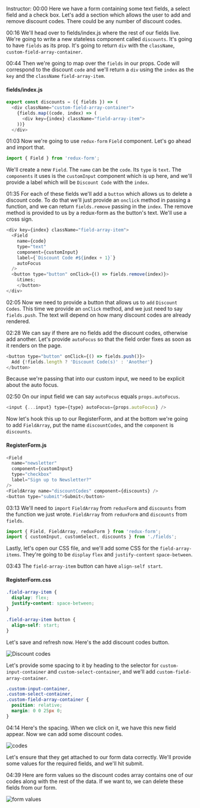 Instructor: 00:00 Here we have a form containing some text fields, a select field and a check box. Let's add a section which allows the user to add and remove discount codes. There could be any number of discount codes.

00:16 We'll head over to fields/index.js where the rest of our fields live. We're going to write a new stateless component called `discounts`. It's going to have `fields` as its prop. It's going to return `div` with the `className`, `custom-field-array-container`.

00:44 Then we're going to map over the `fields` in our props. Code will correspond to the discount `code` and we'll return a `div` using the `index` as the `key` and the `className` `field-array-item`.

#### fields/index.js
```javascript
export const discounts = ({ fields }) => (
  <div className="custom-field-array-container">
    {fields.map((code, index) => (
      <div key={index} className="field-array-item">
    ))}
  </div>
```

01:03 Now we're going to use `redux-form` `Field` component. Let's go ahead and import that. 

```javascript
import { Field } from 'redux-form';
```

We'll create a new `Field`. The `name` can be the `code`. Its `type` is `text`. The `components` it uses is the `customInput` component which is up here, and we'll provide a label which will be `Discount Code` with the `index`.

01:35 For each of these fields we'll add a `button` which allows us to delete a discount code. To do that we'll just provide an `onclick` method in passing a function, and we can return `fields.remove` passing in the `index`. The remove method is provided to us by a redux-form as the button's text. We'll use a cross sign.

```javascript
<div key={index} className="field-array-item">
  <Field
    name={code}
    type="text"
    component={customInput}
    label={`Discount Code #${index + 1}`}
    autoFocus
  />
  <button type="button" onClick={() => fields.remove(index)}>
    &times;
    </button>
</div>
```

02:05 Now we need to provide a button that allows us to `add` `Discount Codes`. This time we provide an `onClick` method, and we just need to say `fields.push`. The text will depend on how many discount codes are already rendered.

02:28 We can say if there are no fields add the discount codes, otherwise add another. Let's provide `autoFocus` so that the field order fixes as soon as it renders on the page. 

```javascript
<button type="button" onClick={() => fields.push()}>
  Add {!fields.length ? 'Discount Code(s)' : 'Another'}
</button>
```
Because we're passing that into our custom input, we need to be explicit about the auto focus.

02:50 On our input field we can say `autoFocus` equals `props.autoFocus`. 

```javascript
<input {...input} type={type} autoFocus={props.autoFocus} />
```

Now let's hook this up to our RegisterForm, and at the bottom we're going to add `FieldArray`, put the name `discountCodes`, and the `component` is `discounts`.

#### RegisterForm.js
```javascript
<Field
  name="newsletter"
  component={customInput}
  type="checkbox"
  label="Sign up to Newsletter?"
/>
<FieldArray name="discountCodes" component={discounts} />
<button type="submit">Submit</button>
```

03:13 We'll need to `import` `FieldArray` from `reduxForm` and `discounts` from the function we just wrote. `FieldArray` from `reduxForm` and `discounts` from `fields`. 

```javascript
import { Field, FieldArray, reduxForm } from 'redux-form';
import { customInput, customSelect, discounts } from './fields';
```

Lastly, let's open our CSS file, and we'll add some CSS for the `field-array-items`. They're going to be `display` `flex` and `justify-content` `space-between`.

03:43 The `field-array-item` button can have `align-self start`. 

#### RegisterForm.css
```css
.field-array-item {
  display: flex;
  justify-content: space-between;
}

.field-array-item button {
  align-self: start;
}
```

Let's save and refresh now. Here's the add discount codes button. 

![Discount codes](../images/react-use-fieldarray-to-deal-with-multiple-similar-fields-discount-codes.png)

Let's provide some spacing to it by heading to the selector for `custom-input-container` and `custom-select-container`, and we'll add `custom-field-array-container`.

```css
.custom-input-container,
.custom-select-container,
.custom-field-array-container {
  position: relative;
  margin: 0 0 25px 0;
}
```

04:14 Here's the spacing. When we click on it, we have this new field appear. Now we can add some discount codes. 

![codes](../images/react-use-fieldarray-to-deal-with-multiple-similar-fields-codes.png)

Let's ensure that they get attached to our form data correctly. We'll provide some values for the required fields, and we'll hit submit.

04:39 Here are form values so the discount codes array contains one of our codes along with the rest of the data. If we want to, we can delete these fields from our form.

![form values](../images/react-use-fieldarray-to-deal-with-multiple-similar-fields-form-values.png)
